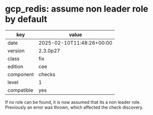 [//]: # (werk v2)
# gcp_redis: assume non leader role by default

key        | value
---------- | ---
date       | 2025-02-10T11:48:26+00:00
version    | 2.3.0p27
class      | fix
edition    | cee
component  | checks
level      | 1
compatible | yes

If no role can be found, it is now assumed that its a non leader role.
Previously an error was thrown, which affected the check discovery.
